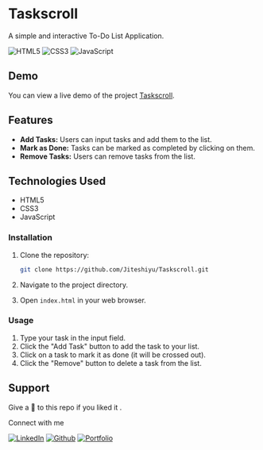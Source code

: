 # Taskscroll

A simple and interactive To-Do List Application.

![HTML5](https://img.shields.io/badge/html5-%23E34F26.svg?style=for-the-badge&logo=html5&logoColor=white)
![CSS3](https://img.shields.io/badge/css3-%231572B6.svg?style=for-the-badge&logo=css3&logoColor=white)
![JavaScript](https://img.shields.io/badge/JavaScript-F7DF1E?style=for-the-badge&logo=javascript&logoColor=black)

## Demo

You can view a live demo of the project [Taskscroll](https://taskscroll.netlify.app/).

## Features

- **Add Tasks:** Users can input tasks and add them to the list.
- **Mark as Done:** Tasks can be marked as completed by clicking on them.
- **Remove Tasks:** Users can remove tasks from the list.

## Technologies Used

- HTML5
- CSS3
- JavaScript

### Installation

1. Clone the repository:
   ``` bash
   git clone https://github.com/Jiteshiyu/Taskscroll.git
   ```
   
2. Navigate to the project directory.

3. Open `index.html` in your web browser.

### Usage

1. Type your task in the input field.
2. Click the "Add Task" button to add the task to your list.
3. Click on a task to mark it as done (it will be crossed out).
4. Click the "Remove" button to delete a task from the list.

## Support
Give a 🌟 to this repo if you liked it .

Connect with me

[![LinkedIn](https://img.shields.io/static/v1.svg?label=connect&message=@JiteshKumar&color=success&logo=linkedin&style=for-the-badge&logoColor=white&colorA=blue)](https://www.linkedin.com/in/jitesh-kumar-93742a322)
[![Github](https://img.shields.io/static/v1.svg?label=follow&message=@Jiteshiyu&color=white&logo=github&style=for-the-badge&logoColor=white&colorA=black)](https://www.github.com/Jiteshiyu)
[![Portfolio](https://img.shields.io/static/v1?label=Visit&message=Jiteshiyu%20Portfolio&color=grey&logo=app&style=for-the-badge&logoColor=white&colorA=orange)](https://Jiteshiyu.netlify.app)


